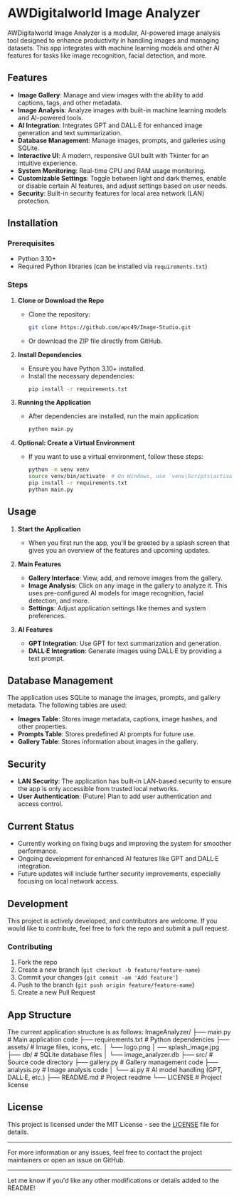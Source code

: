# AWDigitalworld Image Analyzer

AWDigitalworld Image Analyzer is a modular, AI-powered image analysis tool designed to enhance productivity in handling images and managing datasets. This app integrates with machine learning models and other AI features for tasks like image recognition, facial detection, and more.

## Features

- **Image Gallery**: Manage and view images with the ability to add captions, tags, and other metadata.
- **Image Analysis**: Analyze images with built-in machine learning models and AI-powered tools.
- **AI Integration**: Integrates GPT and DALL·E for enhanced image generation and text summarization.
- **Database Management**: Manage images, prompts, and galleries using SQLite.
- **Interactive UI**: A modern, responsive GUI built with Tkinter for an intuitive experience.
- **System Monitoring**: Real-time CPU and RAM usage monitoring.
- **Customizable Settings**: Toggle between light and dark themes, enable or disable certain AI features, and adjust settings based on user needs.
- **Security**: Built-in security features for local area network (LAN) protection.

## Installation

### Prerequisites

- Python 3.10+
- Required Python libraries (can be installed via `requirements.txt`)

### Steps

1. **Clone or Download the Repo**
   - Clone the repository:
     ```bash
     git clone https://github.com/apc49/Image-Studio.git
     ```
   - Or download the ZIP file directly from GitHub.

2. **Install Dependencies**
   - Ensure you have Python 3.10+ installed.
   - Install the necessary dependencies:
     ```bash
     pip install -r requirements.txt
     ```

3. **Running the Application**
   - After dependencies are installed, run the main application:
     ```bash
     python main.py
     ```

4. **Optional: Create a Virtual Environment**
   - If you want to use a virtual environment, follow these steps:
     ```bash
     python -m venv venv
     source venv/bin/activate  # On Windows, use `venv\Scripts\activate`
     pip install -r requirements.txt
     python main.py
     ```

## Usage

1. **Start the Application**
   - When you first run the app, you'll be greeted by a splash screen that gives you an overview of the features and upcoming updates.

2. **Main Features**
   - **Gallery Interface**: View, add, and remove images from the gallery.
   - **Image Analysis**: Click on any image in the gallery to analyze it. This uses pre-configured AI models for image recognition, facial detection, and more.
   - **Settings**: Adjust application settings like themes and system preferences.

3. **AI Features**
   - **GPT Integration**: Use GPT for text summarization and generation.
   - **DALL·E Integration**: Generate images using DALL·E by providing a text prompt.

## Database Management

The application uses SQLite to manage the images, prompts, and gallery metadata. The following tables are used:

- **Images Table**: Stores image metadata, captions, image hashes, and other properties.
- **Prompts Table**: Stores predefined AI prompts for future use.
- **Gallery Table**: Stores information about images in the gallery.

## Security

- **LAN Security**: The application has built-in LAN-based security to ensure the app is only accessible from trusted local networks.
- **User Authentication**: (Future) Plan to add user authentication and access control.

## Current Status

- Currently working on fixing bugs and improving the system for smoother performance.
- Ongoing development for enhanced AI features like GPT and DALL·E integration.
- Future updates will include further security improvements, especially focusing on local network access.

## Development

This project is actively developed, and contributors are welcome. If you would like to contribute, feel free to fork the repo and submit a pull request.

### Contributing

1. Fork the repo
2. Create a new branch (`git checkout -b feature/feature-name`)
3. Commit your changes (`git commit -am 'Add feature'`)
4. Push to the branch (`git push origin feature/feature-name`)
5. Create a new Pull Request

## App Structure

The current application structure is as follows:
ImageAnalyzer/ 
├── main.py # Main application code 
├── requirements.txt # Python dependencies 
├── assets/ # Image files, icons, etc. 
│ └── logo.png 
│  ── splash_image.jpg  
├── db/ # SQLite database files 
│ └── image_analyzer.db 
├── src/ # Source code directory
├── gallery.py # Gallery management code
├── analysis.py # Image analysis code 
│ └── ai.py # AI model handling (GPT, DALL·E, etc.)
├── README.md # Project readme 
└── LICENSE # Project license

## License

This project is licensed under the MIT License - see the [LICENSE](LICENSE) file for details.

---

For more information or any issues, feel free to contact the project maintainers or open an issue on GitHub.

---

Let me know if you'd like any other modifications or details added to the README!
